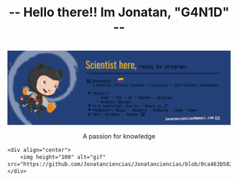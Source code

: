 <!DOCTYPE html>
<html lang="en">
<title>Jonatan GitHub Profile</title>
	
<head>
<meta charset="utf-8" />
<title>sin título</title>
<meta name="generator" content="Geany 1.38" />
</head>

<body>
	<h1 align="center">-- Hello there!! Im Jonatan, "G4N1D" --</h1>
	<br>
	<div align="center">
		<img max-width="800" src="https://github.com/Jonatanciencias/Jonatanciencias/blob/360ef49dbbef24822393d34bf804e0a0e47d7fed/GitHub%20Banner.png"/>
		<br>
		<p>A passion for knowledge</p>
	</div>
	
	<div align="center">
		<img height="100" alt="gif" src="https://github.com/Jonatanciencias/Jonatanciencias/blob/0ca463b58204cd6cf31eb1ffd70df27b8ee58645/Farmer.gif"/>
	</div>
	
</body>

</html>
